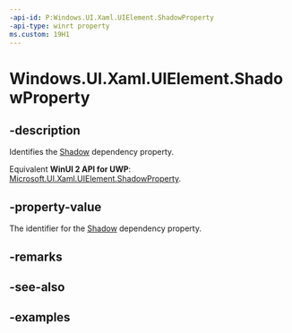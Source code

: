 ```yaml
---
-api-id: P:Windows.UI.Xaml.UIElement.ShadowProperty
-api-type: winrt property
ms.custom: 19H1
---
```


<!-- Property syntax.
public DependencyProperty ShadowProperty { get; }
-->

# Windows.UI.Xaml.UIElement.ShadowProperty

## -description

Identifies the [Shadow](uielement_shadow.md) dependency property.

Equivalent **WinUI 2 API for UWP**: [Microsoft.UI.Xaml.UIElement.ShadowProperty](/windows/winui/api/microsoft.ui.xaml.uielement.shadowproperty).

## -property-value

The identifier for the [Shadow](uielement_shadow.md) dependency property.

## -remarks

## -see-also

## -examples

